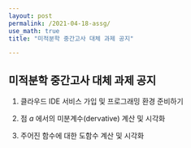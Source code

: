 ```yaml
---
layout: post
permalink: /2021-04-18-assg/
use_math: true
title: "미적분학 중간고사 대체 과제 공지"

---
```


## 미적분학 중간고사 대체 과제 공지

1. 클라우드 IDE 서비스 가입 및 프로그래밍 환경 준비하기

1. 점 $a$ 에서의 미분계수(dervative) 계산 및 시각화
2. 주어진 함수에 대한 도함수 계산 및 시각화
